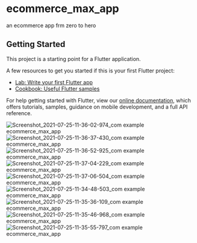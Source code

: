 # ecommerce_max_app

an ecommerce app frm zero to hero

## Getting Started

This project is a starting point for a Flutter application.

A few resources to get you started if this is your first Flutter project:

- [Lab: Write your first Flutter app](https://flutter.dev/docs/get-started/codelab)
- [Cookbook: Useful Flutter samples](https://flutter.dev/docs/cookbook)

For help getting started with Flutter, view our
[online documentation](https://flutter.dev/docs), which offers tutorials,
samples, guidance on mobile development, and a full API reference.

![Screenshot_2021-07-25-11-36-02-974_com example ecommerce_max_app](https://user-images.githubusercontent.com/81559061/126893108-7b86db22-1d30-4e1d-81f6-6e7ed0b55906.jpg)
![Screenshot_2021-07-25-11-36-37-430_com example ecommerce_max_app](https://user-images.githubusercontent.com/81559061/126893109-dce85ef6-a59e-4417-b328-d0d87d468212.jpg)
![Screenshot_2021-07-25-11-36-52-925_com example ecommerce_max_app](https://user-images.githubusercontent.com/81559061/126893110-9952ebf2-bfdd-4198-8e65-0ba5e316e6df.jpg)
![Screenshot_2021-07-25-11-37-04-229_com example ecommerce_max_app](https://user-images.githubusercontent.com/81559061/126893112-cba663fd-8e15-4818-9203-da5bd72891e8.jpg)
![Screenshot_2021-07-25-11-37-06-504_com example ecommerce_max_app](https://user-images.githubusercontent.com/81559061/126893115-0453c256-4cbf-4b10-9d56-d57207cb6dca.jpg)
![Screenshot_2021-07-25-11-34-48-503_com example ecommerce_max_app](https://user-images.githubusercontent.com/81559061/126893116-7ddc0079-d998-4616-a40d-3fa70d8c3f55.jpg)
![Screenshot_2021-07-25-11-35-36-109_com example ecommerce_max_app](https://user-images.githubusercontent.com/81559061/126893117-59d4c627-f8eb-4b98-a38e-801654937f37.jpg)
![Screenshot_2021-07-25-11-35-46-968_com example ecommerce_max_app](https://user-images.githubusercontent.com/81559061/126893118-275c2caa-4d29-483f-8970-c32067325926.jpg)
![Screenshot_2021-07-25-11-35-55-797_com example ecommerce_max_app](https://user-images.githubusercontent.com/81559061/126893119-57280555-c974-49c9-8bd8-542e9d4f5a50.jpg)
